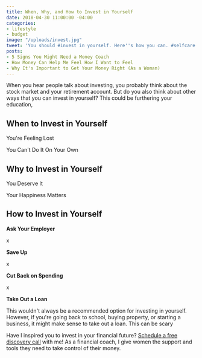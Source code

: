 ```yaml
---
title: When, Why, and How to Invest in Yourself
date: 2018-04-30 11:00:00 -04:00
categories:
- lifestyle
- budget
image: "/uploads/invest.jpg"
tweet: 'You should #invest in yourself. Here''s how you can. #selfcare'
posts:
- 5 Signs You Might Need a Money Coach
- How Money Can Help Me Feel How I Want to Feel
- Why It's Important to Get Your Money Right (As a Woman)
---
```


When you hear people talk about investing, you probably think about the stock market and your retirement account. But do you also think about other ways that you can invest in yourself? This could be furthering your education, 

## When to Invest in Yourself

You're Feeling Lost

You Can't Do It On Your Own

## Why to Invest in Yourself

You Deserve It

Your Happiness Matters

## How to Invest in Yourself

**Ask Your Employer**

x

**Save Up** 

x

**Cut Back on Spending**

x

**Take Out a Loan**

This wouldn't always be a recommended option for investing in yourself. However, if you're going back to school, buying property, or starting a business, it might make sense to take out a loan. This can be scary

Have I inspired you to invest in your financial future? [Schedule a free discovery call](https://maggiegermanofinancialcoaching.as.me/discovery) with me! As a financial coach, I give women the support and tools they need to take control of their money.